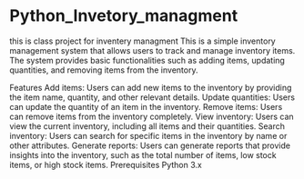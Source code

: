# Python_Invetory_managment
this is class project for inventery managment
This is a simple inventory management system that allows users to track and manage inventory items. The system provides basic functionalities such as adding items, updating quantities, and removing items from the inventory.

Features
Add items: Users can add new items to the inventory by providing the item name, quantity, and other relevant details.
Update quantities: Users can update the quantity of an item in the inventory.
Remove items: Users can remove items from the inventory completely.
View inventory: Users can view the current inventory, including all items and their quantities.
Search inventory: Users can search for specific items in the inventory by name or other attributes.
Generate reports: Users can generate reports that provide insights into the inventory, such as the total number of items, low stock items, or high stock items.
Prerequisites
Python 3.x